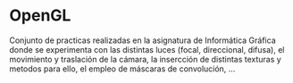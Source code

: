 # OpenGL
Conjunto de practicas realizadas en la asignatura de Informática Gráfica donde se experimenta con las distintas luces (focal, 
direccional, difusa), el movimiento y traslación de la cámara, la insercción de distintas texturas y metodos para ello, el empleo
de máscaras de convolución, ...
